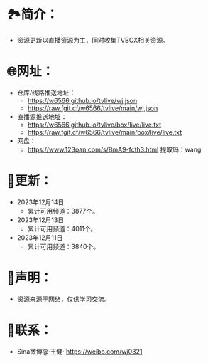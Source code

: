 # 🏞️简介：
- 资源更新以直播资源为主，同时收集TVBOX相关资源。



# 🌐网址：
- 仓库/线路推送地址：
  - https://w6566.github.io/tvlive/wj.json
  - https://raw.fgit.cf/w6566/tvlive/main/wj.json
- 直播源推送地址：
  - https://w6566.github.io/tvlive/box/live/live.txt
  - https://raw.fgit.cf/w6566/tvlive/main/box/live/live.txt
- 网盘：
  - https://www.123pan.com/s/BmA9-fcth3.html 提取码：wang

  

# 📔更新：
- 2023年12月14日
  - 累计可用频道：3877个。
- 2023年12月13日
  - 累计可用频道：4011个。
- 2023年12月11日
  - 累计可用频道：3840个。


     
# 📖声明：
- 资源来源于网络，仅供学习交流。



# 📱联系：
- Sina微博@·王健·
https://weibo.com/wj0321
